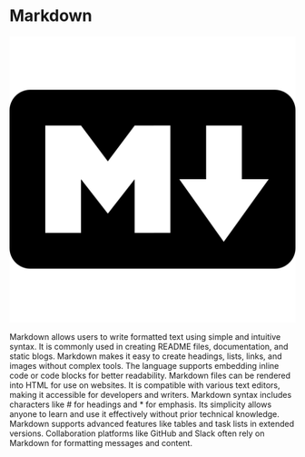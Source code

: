 # Markdown

![MarkdownLogo](/images/MarkdownLogo.png)

Markdown allows users to write formatted text using simple and intuitive syntax.
It is commonly used in creating README files, documentation, and static blogs.
Markdown makes it easy to create headings, lists, links, and images without complex tools.
The language supports embedding inline code or code blocks for better readability.
Markdown files can be rendered into HTML for use on websites.
It is compatible with various text editors, making it accessible for developers and writers.
Markdown syntax includes characters like # for headings and * for emphasis.
Its simplicity allows anyone to learn and use it effectively without prior technical knowledge.
Markdown supports advanced features like tables and task lists in extended versions.
Collaboration platforms like GitHub and Slack often rely on Markdown for formatting messages and content.
